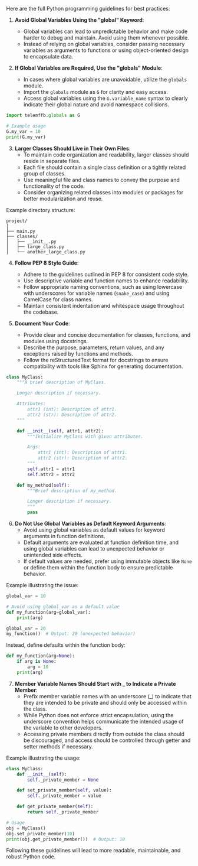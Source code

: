 Here are the full Python programming guidelines for best practices:

1. **Avoid Global Variables Using the "global" Keyword**:
   - Global variables can lead to unpredictable behavior and make code harder to debug and maintain. Avoid using them whenever possible.
   - Instead of relying on global variables, consider passing necessary variables as arguments to functions or using object-oriented design to encapsulate data.

2. **If Global Variables are Required, Use the "globals" Module**:
   - In cases where global variables are unavoidable, utilize the `globals` module.
   - Import the `globals` module as `G` for clarity and easy access.
   - Access global variables using the `G.variable_name` syntax to clearly indicate their global nature and avoid namespace collisions.

```python
import telemffb.globals as G

# Example usage
G.my_var = 10
print(G.my_var)
```

3. **Larger Classes Should Live in Their Own Files**:
   - To maintain code organization and readability, larger classes should reside in separate files.
   - Each file should contain a single class definition or a tightly related group of classes.
   - Use meaningful file and class names to convey the purpose and functionality of the code.
   - Consider organizing related classes into modules or packages for better modularization and reuse.

Example directory structure:

```
project/
│
├── main.py
├── classes/
│   ├── __init__.py
│   ├── large_class.py
│   └── another_large_class.py
```

4. **Follow PEP 8 Style Guide**:
   - Adhere to the guidelines outlined in PEP 8 for consistent code style.
   - Use descriptive variable and function names to enhance readability.
   - Follow appropriate naming conventions, such as using lowercase with underscores for variable names (`snake_case`) and using CamelCase for class names.
   - Maintain consistent indentation and whitespace usage throughout the codebase.

5. **Document Your Code**:
   - Provide clear and concise documentation for classes, functions, and modules using docstrings.
   - Describe the purpose, parameters, return values, and any exceptions raised by functions and methods.
   - Follow the reStructuredText format for docstrings to ensure compatibility with tools like Sphinx for generating documentation.

```python
class MyClass:
    """A brief description of MyClass.

    Longer description if necessary.

    Attributes:
        attr1 (int): Description of attr1.
        attr2 (str): Description of attr2.
    """

    def __init__(self, attr1, attr2):
        """Initialize MyClass with given attributes.

        Args:
            attr1 (int): Description of attr1.
            attr2 (str): Description of attr2.
        """
        self.attr1 = attr1
        self.attr2 = attr2

    def my_method(self):
        """Brief description of my_method.

        Longer description if necessary.
        """
        pass
```

6. **Do Not Use Global Variables as Default Keyword Arguments**:
   - Avoid using global variables as default values for keyword arguments in function definitions.
   - Default arguments are evaluated at function definition time, and using global variables can lead to unexpected behavior or unintended side effects.
   - If default values are needed, prefer using immutable objects like `None` or define them within the function body to ensure predictable behavior.

Example illustrating the issue:

```python
global_var = 10

# Avoid using global_var as a default value
def my_function(arg=global_var):
    print(arg)

global_var = 20
my_function()  # Output: 20 (unexpected behavior)
```

Instead, define defaults within the function body:

```python
def my_function(arg=None):
    if arg is None:
        arg = 10
    print(arg)
```

7. **Member Variable Names Should Start with _ to Indicate a Private Member**:
   - Prefix member variable names with an underscore (_) to indicate that they are intended to be private and should only be accessed within the class.
   - While Python does not enforce strict encapsulation, using the underscore convention helps communicate the intended usage of the variable to other developers.
   - Accessing private members directly from outside the class should be discouraged, and access should be controlled through getter and setter methods if necessary.

Example illustrating the usage:

```python
class MyClass:
    def __init__(self):
        self._private_member = None

    def set_private_member(self, value):
        self._private_member = value

    def get_private_member(self):
        return self._private_member

# Usage
obj = MyClass()
obj.set_private_member(10)
print(obj.get_private_member())  # Output: 10
```


Following these guidelines will lead to more readable, maintainable, and robust Python code.